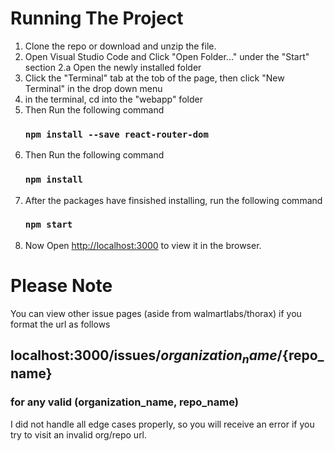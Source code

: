 # Running The Project

1. Clone the repo or download and unzip the file.
2. Open Visual Studio Code and Click "Open Folder..." under the "Start" section
    2.a Open the newly installed folder
3. Click the "Terminal" tab at the tob of the page, then click "New Terminal" in the drop down menu
4. in the terminal, cd into the "webapp" folder
4. Then Run the following command
    ### `npm install --save react-router-dom`
5. Then Run the following command
    ### `npm install`
6. After the packages have finsished installing, run the following command
    ### `npm start`
7. Now Open [http://localhost:3000](http://localhost:3000) to view it in the browser.

# Please Note 
 You can view other issue pages (aside from walmartlabs/thorax) if you format the url as follows 
 ## localhost:3000/issues/${organization_name}/${repo_name}
 ### for any valid (organization_name, repo_name)

 I did not handle all edge cases properly, so you will receive an error if you try to visit an invalid org/repo url. 


